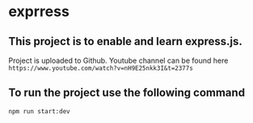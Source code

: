 # exprress
## This project is to enable and learn express.js. 
Project is uploaded to Github. Youtube channel can be found here
``https://www.youtube.com/watch?v=nH9E25nkk3I&t=2377s``

## To run the project use the following command
``npm run start:dev``
